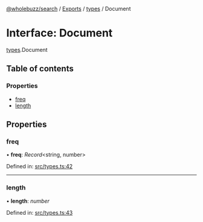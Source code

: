 [@wholebuzz/search](../README.md) / [Exports](../modules.md) / [types](../modules/types.md) / Document

# Interface: Document

[types](../modules/types.md).Document

## Table of contents

### Properties

- [freq](types.document.md#freq)
- [length](types.document.md#length)

## Properties

### freq

• **freq**: *Record*<string, number\>

Defined in: [src/types.ts:42](https://github.com/wholebuzz/search/blob/master/src/types.ts#L42)

___

### length

• **length**: *number*

Defined in: [src/types.ts:43](https://github.com/wholebuzz/search/blob/master/src/types.ts#L43)
